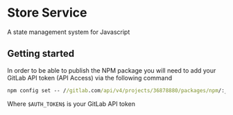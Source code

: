 # Store Service

A state management system for Javascript

## Getting started

In order to be able to publish the NPM package you will need to add your GitLab API token (API Access) via the following command

```cmd
npm config set -- //gitlab.com/api/v4/projects/36878880/packages/npm/:_authToken $AUTH_TOKEN$
```

Where `$AUTH_TOKEN$` is your GitLab API token
